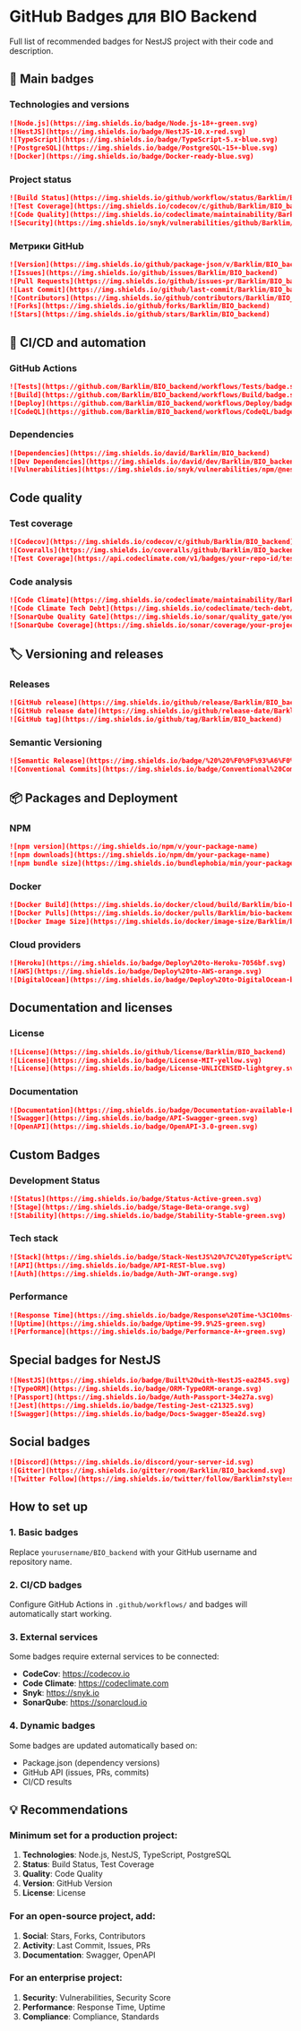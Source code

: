 # GitHub Badges для BIO Backend

Full list of recommended badges for NestJS project with their code and description.

## 🎯 Main badges

### Technologies and versions
```markdown
![Node.js](https://img.shields.io/badge/Node.js-18+-green.svg)
![NestJS](https://img.shields.io/badge/NestJS-10.x-red.svg)
![TypeScript](https://img.shields.io/badge/TypeScript-5.x-blue.svg)
![PostgreSQL](https://img.shields.io/badge/PostgreSQL-15+-blue.svg)
![Docker](https://img.shields.io/badge/Docker-ready-blue.svg)
```

### Project status
```markdown
![Build Status](https://img.shields.io/github/workflow/status/Barklim/BIO_backend/CI/main)
![Test Coverage](https://img.shields.io/codecov/c/github/Barklim/BIO_backend)
![Code Quality](https://img.shields.io/codeclimate/maintainability/Barklim/BIO_backend)
![Security](https://img.shields.io/snyk/vulnerabilities/github/Barklim/BIO_backend)
```

### Метрики GitHub
```markdown
![Version](https://img.shields.io/github/package-json/v/Barklim/BIO_backend)
![Issues](https://img.shields.io/github/issues/Barklim/BIO_backend)
![Pull Requests](https://img.shields.io/github/issues-pr/Barklim/BIO_backend)
![Last Commit](https://img.shields.io/github/last-commit/Barklim/BIO_backend)
![Contributors](https://img.shields.io/github/contributors/Barklim/BIO_backend)
![Forks](https://img.shields.io/github/forks/Barklim/BIO_backend)
![Stars](https://img.shields.io/github/stars/Barklim/BIO_backend)
```

## 🔧 CI/CD and automation

### GitHub Actions
```markdown
![Tests](https://github.com/Barklim/BIO_backend/workflows/Tests/badge.svg)
![Build](https://github.com/Barklim/BIO_backend/workflows/Build/badge.svg)
![Deploy](https://github.com/Barklim/BIO_backend/workflows/Deploy/badge.svg)
![CodeQL](https://github.com/Barklim/BIO_backend/workflows/CodeQL/badge.svg)
```

### Dependencies
```markdown
![Dependencies](https://img.shields.io/david/Barklim/BIO_backend)
![Dev Dependencies](https://img.shields.io/david/dev/Barklim/BIO_backend)
![Vulnerabilities](https://img.shields.io/snyk/vulnerabilities/npm/@nestjs/core)
```

## Code quality

### Test coverage
```markdown
![Codecov](https://img.shields.io/codecov/c/github/Barklim/BIO_backend)
![Coveralls](https://img.shields.io/coveralls/github/Barklim/BIO_backend)
![Test Coverage](https://api.codeclimate.com/v1/badges/your-repo-id/test_coverage)
```

### Code analysis
```markdown
![Code Climate](https://img.shields.io/codeclimate/maintainability/Barklim/BIO_backend)
![Code Climate Tech Debt](https://img.shields.io/codeclimate/tech-debt/Barklim/BIO_backend)
![SonarQube Quality Gate](https://img.shields.io/sonar/quality_gate/your-project-key)
![SonarQube Coverage](https://img.shields.io/sonar/coverage/your-project-key)
```

## 🏷️ Versioning and releases

### Releases
```markdown
![GitHub release](https://img.shields.io/github/release/Barklim/BIO_backend)
![GitHub release date](https://img.shields.io/github/release-date/Barklim/BIO_backend)
![GitHub tag](https://img.shields.io/github/tag/Barklim/BIO_backend)
```

### Semantic Versioning
```markdown
![Semantic Release](https://img.shields.io/badge/%20%20%F0%9F%93%A6%F0%9F%9A%80-semantic--release-e10079.svg)
![Conventional Commits](https://img.shields.io/badge/Conventional%20Commits-1.0.0-yellow.svg)
```

## 📦 Packages and Deployment

### NPM
```markdown
![npm version](https://img.shields.io/npm/v/your-package-name)
![npm downloads](https://img.shields.io/npm/dm/your-package-name)
![npm bundle size](https://img.shields.io/bundlephobia/min/your-package-name)
```

### Docker
```markdown
![Docker Build](https://img.shields.io/docker/cloud/build/Barklim/bio-backend)
![Docker Pulls](https://img.shields.io/docker/pulls/Barklim/bio-backend)
![Docker Image Size](https://img.shields.io/docker/image-size/Barklim/bio-backend)
```

### Cloud providers
```markdown
![Heroku](https://img.shields.io/badge/Deploy%20to-Heroku-7056bf.svg)
![AWS](https://img.shields.io/badge/Deploy%20to-AWS-orange.svg)
![DigitalOcean](https://img.shields.io/badge/Deploy%20to-DigitalOcean-blue.svg)
```

## Documentation and licenses

### License
```markdown
![License](https://img.shields.io/github/license/Barklim/BIO_backend)
![License](https://img.shields.io/badge/License-MIT-yellow.svg)
![License](https://img.shields.io/badge/License-UNLICENSED-lightgrey.svg)
```

### Documentation
```markdown
![Documentation](https://img.shields.io/badge/Documentation-available-brightgreen.svg)
![Swagger](https://img.shields.io/badge/API-Swagger-green.svg)
![OpenAPI](https://img.shields.io/badge/OpenAPI-3.0-green.svg)
```

## Custom Badges

### Development Status
```markdown
![Status](https://img.shields.io/badge/Status-Active-green.svg)
![Stage](https://img.shields.io/badge/Stage-Beta-orange.svg)
![Stability](https://img.shields.io/badge/Stability-Stable-green.svg)
```

### Tech stack
```markdown
![Stack](https://img.shields.io/badge/Stack-NestJS%20%7C%20TypeScript%20%7C%20PostgreSQL-blue.svg)
![API](https://img.shields.io/badge/API-REST-blue.svg)
![Auth](https://img.shields.io/badge/Auth-JWT-orange.svg)
```

### Performance
```markdown
![Response Time](https://img.shields.io/badge/Response%20Time-%3C100ms-green.svg)
![Uptime](https://img.shields.io/badge/Uptime-99.9%25-green.svg)
![Performance](https://img.shields.io/badge/Performance-A+-green.svg)
```

## Special badges for NestJS

```markdown
![NestJS](https://img.shields.io/badge/Built%20with-NestJS-ea2845.svg)
![TypeORM](https://img.shields.io/badge/ORM-TypeORM-orange.svg)
![Passport](https://img.shields.io/badge/Auth-Passport-34e27a.svg)
![Jest](https://img.shields.io/badge/Testing-Jest-c21325.svg)
![Swagger](https://img.shields.io/badge/Docs-Swagger-85ea2d.svg)
```

## Social badges

```markdown
![Discord](https://img.shields.io/discord/your-server-id.svg)
![Gitter](https://img.shields.io/gitter/room/Barklim/BIO_backend.svg)
![Twitter Follow](https://img.shields.io/twitter/follow/Barklim?style=social)
```

## How to set up

### 1. Basic badges
Replace `yourusername/BIO_backend` with your GitHub username and repository name.

### 2. CI/CD badges
Configure GitHub Actions in `.github/workflows/` and badges will automatically start working.

### 3. External services
Some badges require external services to be connected:
- **CodeCov**: https://codecov.io
- **Code Climate**: https://codeclimate.com  
- **Snyk**: https://snyk.io
- **SonarQube**: https://sonarcloud.io

### 4. Dynamic badges
Some badges are updated automatically based on:
- Package.json (dependency versions)
- GitHub API (issues, PRs, commits)
- CI/CD results

## 💡 Recommendations

### Minimum set for a production project:
1. **Technologies**: Node.js, NestJS, TypeScript, PostgreSQL
2. **Status**: Build Status, Test Coverage
3. **Quality**: Code Quality
4. **Version**: GitHub Version
5. **License**: License

### For an open-source project, add:
1. **Social**: Stars, Forks, Contributors
2. **Activity**: Last Commit, Issues, PRs
3. **Documentation**: Swagger, OpenAPI

### For an enterprise project:
1. **Security**: Vulnerabilities, Security Score
2. **Performance**: Response Time, Uptime
3. **Compliance**: Compliance, Standards
